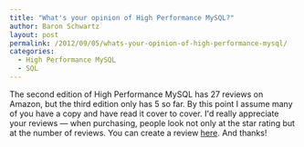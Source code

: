```yaml
---
title: "What's your opinion of High Performance MySQL?"
author: Baron Schwartz
layout: post
permalink: /2012/09/05/whats-your-opinion-of-high-performance-mysql/
categories:
  - High Performance MySQL
  - SQL
---
```

The second edition of High Performance MySQL has 27 reviews on Amazon, but the third edition only has 5 so far. By this point I assume many of you have a copy and have read it cover to cover. I'd really appreciate your reviews &#8212; when purchasing, people look not only at the star rating but at the number of reviews. You can create a review [here][1]. And thanks!

 [1]: http://www.amazon.com/High-Performance-MySQL-Optimization-Replication/product-reviews/1449314287/
